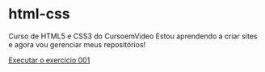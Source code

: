 # html-css
Curso de HTML5 e CSS3 do CursoemVideo
Estou aprendendo a criar sites e agora vou gerenciar meus repositórios!

<a href="https://aldemirmoraisdeveloper.github.io/html-css/Exercicios/ex001/index.html">Executar o exercício 001</a>